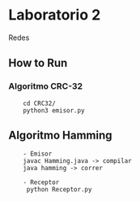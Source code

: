 # Laboratorio 2
Redes

## How to Run
### Algoritmo CRC-32
```
    cd CRC32/
    python3 emisor.py
```

## Algoritmo Hamming
```
    - Emisor 
    javac Hamming.java -> compilar 
    java hamming -> correr

    - Receptor
     python Receptor.py
    
```
